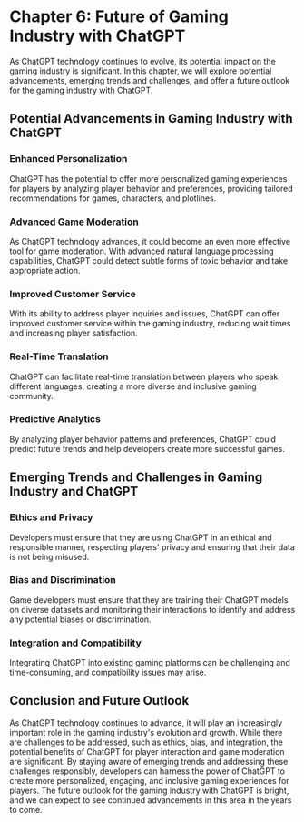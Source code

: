 Chapter 6: Future of Gaming Industry with ChatGPT
=================================================

As ChatGPT technology continues to evolve, its potential impact on the gaming industry is significant. In this chapter, we will explore potential advancements, emerging trends and challenges, and offer a future outlook for the gaming industry with ChatGPT.

Potential Advancements in Gaming Industry with ChatGPT
------------------------------------------------------

### Enhanced Personalization

ChatGPT has the potential to offer more personalized gaming experiences for players by analyzing player behavior and preferences, providing tailored recommendations for games, characters, and plotlines.

### Advanced Game Moderation

As ChatGPT technology advances, it could become an even more effective tool for game moderation. With advanced natural language processing capabilities, ChatGPT could detect subtle forms of toxic behavior and take appropriate action.

### Improved Customer Service

With its ability to address player inquiries and issues, ChatGPT can offer improved customer service within the gaming industry, reducing wait times and increasing player satisfaction.

### Real-Time Translation

ChatGPT can facilitate real-time translation between players who speak different languages, creating a more diverse and inclusive gaming community.

### Predictive Analytics

By analyzing player behavior patterns and preferences, ChatGPT could predict future trends and help developers create more successful games.

Emerging Trends and Challenges in Gaming Industry and ChatGPT
-------------------------------------------------------------

### Ethics and Privacy

Developers must ensure that they are using ChatGPT in an ethical and responsible manner, respecting players' privacy and ensuring that their data is not being misused.

### Bias and Discrimination

Game developers must ensure that they are training their ChatGPT models on diverse datasets and monitoring their interactions to identify and address any potential biases or discrimination.

### Integration and Compatibility

Integrating ChatGPT into existing gaming platforms can be challenging and time-consuming, and compatibility issues may arise.

Conclusion and Future Outlook
-----------------------------

As ChatGPT technology continues to advance, it will play an increasingly important role in the gaming industry's evolution and growth. While there are challenges to be addressed, such as ethics, bias, and integration, the potential benefits of ChatGPT for player interaction and game moderation are significant. By staying aware of emerging trends and addressing these challenges responsibly, developers can harness the power of ChatGPT to create more personalized, engaging, and inclusive gaming experiences for players. The future outlook for the gaming industry with ChatGPT is bright, and we can expect to see continued advancements in this area in the years to come.



